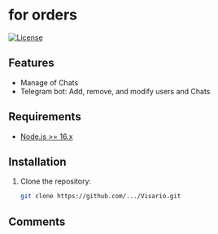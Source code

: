 # for orders

[![License](https://img.shields.io/badge/License-MIT-blue.svg)](LICENSE)

## Features

- Manage of Chats
- Telegram bot: Add, remove, and modify users and Chats

## Requirements

- [Node.js >= 16.x](https://nodejs.org/en/download/)

## Installation

1. Clone the repository:

   ```bash
   git clone https://github.com/.../Visario.git
   ```

## Comments
